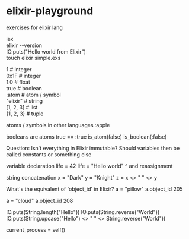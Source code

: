 # elixir-playground
exercises for elixir lang

iex  
elixir --version  
IO.puts("Hello world from Elixir")  
touch elixir simple.exs  

1          # integer  
0x1F       # integer  
1.0        # float  
true       # boolean  
:atom      # atom / symbol  
"elixir"   # string  
[1, 2, 3]  # list  
{1, 2, 3}  # tuple  

atoms / symbols in other languages
:apple

booleans are atoms
true == :true
is_atom(false)
is_boolean(:false)

Question:
Isn't everything in Elixir immutable?
Should variables then be called constants or something else

variable declaration
life = 42
life = "Hello world"
^ and reassignment

string concatenation
x = "Dark"
y = "Knight"
z = x <> " " <> y

What's the equivalent of 'object_id' in Elixir?
a = "pillow"
a.object_id
205

a = "cloud"
a.object_id
208

IO.puts(String.length("Hello"))
IO.puts(String.reverse("World"))
IO.puts(String.upcase("Hello") <> " " <> String.reverse("World"))

current_process = self()
